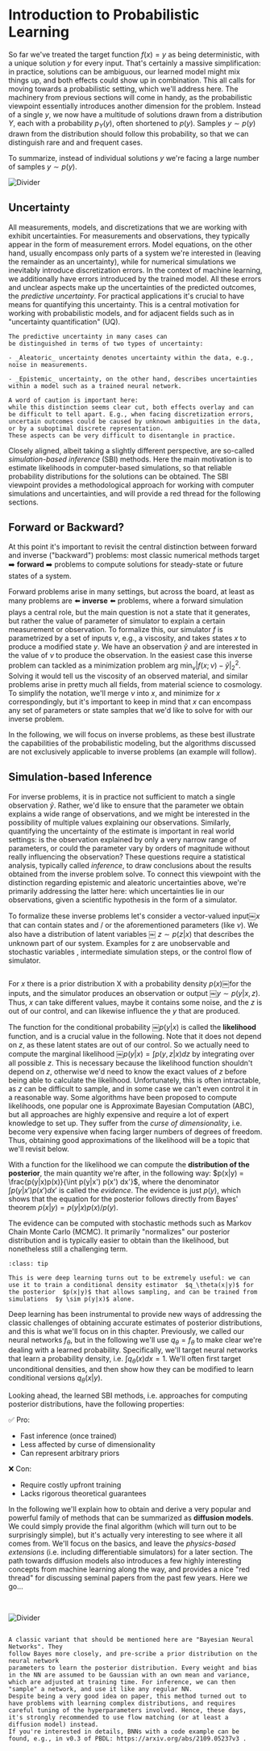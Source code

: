 Introduction to Probabilistic Learning
=======================

So far we've treated the target function $f(x)=y$ as being deterministic, with a unique solution $y$ for every input. That's certainly a massive simplification: in practice, solutions can be ambiguous, our learned model might mix things up, and both effects could show up in combination. This all calls for moving towards a probabilistic setting, which we'll address here. The machinery from previous sections will come in handy, as the probabilistic viewpoint essentially introduces another dimension for the problem. Instead of a single $y$, we now have a multitude of solutions drawn from a distribution $Y$, each with a probability $p_Y(y)$, often shortened to $p(y)$.
Samples $y \sim p(y)$ drawn from the distribution should follow this probability, so that we can distinguish rare and and frequent cases. 

To summarize, instead of individual solutions $y$ we're facing a large number of samples $y \sim p(y)$.

![Divider](resources/divider5.jpg)

## Uncertainty 

All measurements, models, and discretizations that we are working with exhibit uncertainties. For measurements and observations, they typically appear in the form of measurement errors. Model equations, on the other hand, usually encompass only parts of a system we're interested in (leaving the remainder as an uncertainty), while for numerical simulations we inevitably introduce discretization errors. In the context of machine learning, we additionally have errors introduced by the trained model. All these errors and unclear aspects make up the uncertainties of the predicted outcomes, the _predictive uncertainty_. For practical applications it's crucial to have means for quantifying this uncertainty. This is a central motivation for working with probabilistic models, and for adjacent fields such as in "uncertainty quantification" (UQ).


```{note} Aleatoric vs. Epistemic Uncertainty.
The predictive uncertainty in many cases can 
be distinguished in terms of two types of uncertainty:

- _Aleatoric_ uncertainty denotes uncertainty within the data, e.g., noise in measurements.

- _Epistemic_ uncertainty, on the other hand, describes uncertainties within a model such as a trained neural network.

A word of caution is important here:
while this distinction seems clear cut, both effects overlay and can be difficult to tell apart. E.g., when facing discretization errors, uncertain outcomes could be caused by unknown ambiguities in the data, or by a suboptimal discrete representation.
These aspects can be very difficult to disentangle in practice. 
```

Closely aligned, albeit taking a slightly different perspective, are so-called _simulation-based inference_ (SBI) methods. Here the main motivation is to estimate likelihoods in computer-based simulations, so that reliable probability distributions for the solutions can be obtained. The SBI viewpoint provides a methodological approach for working with computer simulations and uncertainties, and will provide a red thread for the following sections.


## Forward or Backward?

At this point it's important to revisit the central distinction between forward and inverse ("backward") problems: most classic numerical methods target ➡️ **forward** ➡️ problems to compute solutions for steady-state or future states of a system.

Forward problems arise in many settings, but across the board, at least as many problems are ⬅️ **inverse** ⬅️ problems, where a forward simulation plays a central role, but the main question is not a state that it generates, but rather the value of parameter of simulator to explain a certain measurement or observation. To formalize this, our simulator $f$ is parametrized by a set of inputs $\nu$, e.g., a viscosity, and takes states $x$ to produce a modified state $y$. We have an observation $\tilde{y}$ and are interested in the value of $\nu$ to produce the observation. In the easiest case this inverse problem can tackled as a minimization problem 
$\text{arg min}_{\nu} | f(x;\nu) - \tilde{y} |_2^2$. Solving it would tell us the viscosity of an observed material, and similar problems arise in pretty much all fields, from material science to cosmology. To simplify  the notation, we'll merge $\nu$ into $x$, and minimize for $x$ correspondingly, but it's important to keep in mind that $x$ can encompass any set of parameters or state samples that we'd like to solve for with our inverse problem.

In the following, we will focus on inverse problems, as these best illustrate the capabilities of the probabilistic modeling, but the algorithms discussed are not exclusively applicable to inverse problems (an example will follow).

## Simulation-based Inference

For inverse problems, it is in practice not sufficient to match a single observation $\tilde{y}$. Rather, we'd like to ensure that the parameter we obtain explains a wide range of observations, and we might be interested in the possibility of multiple values explaining our observations. Similarly, quantifying the uncertainty of the estimate is important in real world settings: is the observation explained by only a very narrow range of parameters, or could the parameter vary by orders of magnitude without really influencing the observation? These questions require a statistical analysis, typically called _inference_, to draw conclusions about the results obtained from the inverse problem solve. To connect this viewpoint with the distinction regarding epistemic and aleatoric uncertainties above, we're primarily addressing the latter here: which uncertainties lie in our observations, given a scientific hypothesis in the form of a simulator.

To formalize these inverse problems let's consider
a vector-valued input￼$x$ that can contain states and / or
the aforementioned parameters (like $\nu$).
We also have a
distribution of latent variables ￼ 
$z \sim p(z|x)$ that describes the unknown part of our system.
Examples for z are unobservable and stochastic variables , intermediate simulation steps, or the control flow of simulator.

```{note} Bayes theorem is fundamental for all of the following. For completeness, here it is: $p(x|y)~p(y) = p(y|x)~p(x)$. And it's worth keeping in mind that both sides are equivalent to the joint probabilities, i.e. $... = p(x,y) = p(y,x)$.
```


For $x$ there is a prior distribution X with a probability density  $p(x)$￼for the inputs, 
and the simulator produces an observation or output ￼$y \sim p(y | x, z)$. Thus, $x$ can take different values, maybe it contains some noise, and the $z$ is out of our control, and can likewise influence the $y$ that are produced.

The function for the conditional probability ￼$p(y|x)$ is called the **likelihood** function, and is a crucial value in the following. Note that it does not depend on $z$, as these latent states are out of our control. 
So we actually need to 
compute the marginal likelihood  ￼$p(y|x) = \int p(y, z | x) dz$  by integrating over all possible $z$. 
This is necessary because the likelihood function shouldn't depend on $z$, otherwise we'd need to know the exact values of $z$ before being able to calculate the likelihood.
Unfortunately, this is often intractable, as $z$ can be difficult to sample, and in some case we can't even control it in a reasonable way. 
Some algorithms have been proposed to compute likelihoods, one popular one is Approximate Bayesian Computation (ABC), but all approaches are highly expensive and require a lot of expert knowledge to set up. They suffer from the _curse of dimensionality_, i.e. become very expensive when facing larger numbers of degrees of freedom. Thus,
obtaining good approximations of the likelihood will be a topic that we'll revisit below.

With a function for the likelihood we can compute the 
**distribution of the posterior**, the main quantity we're after,
in the following way:
$p(x|y) = \frac{p(y|x)p(x)}{\int p(y|x') p(x') dx'}$, 
where the denominator
$\int p(y|x') p(x') dx'$ is called the _evidence_. 
The evidence is just $p(y)$, which shows
that the equation for the posterior follows directly from Bayes' theorem $p(x|y) = p(y|x) p(x) / p(y)$. 

The evidence can be computed with stochastic methods such  as Markov Chain Monte Carlo (MCMC).
It primarily "normalizes" our posterior distribution and is typically easier to obtain than the likelihood, but nonetheless still a challenging term.


```{admonition} Leveraging Deep Learning
:class: tip

This is were deep learning turns out to be extremely useful: we can use it to train a conditional density estimator ￼$q_\theta(x|y)$ for the posterior ￼$p(x|y)$ that allows sampling, and can be trained from simulations ￼$y \sim p(y|x)$ alone.

```

Deep learning has been instrumental to provide new ways of addressing the classic challenges of obtaining accurate estimates of posterior distributions, and this is what we'll focus on in this chapter.  Previously, we called our neural networks $f_\theta$, but in the following we'll use $q_\theta = f_\theta$ to make clear we're dealing with  a learned probability. Specifically, we'll target neural networks that learn a probability density, i.e. $\int q_\theta(x) dx = 1$.
We'll often first target unconditional densities, and then show how they can be modified to learn conditional versions $q_\theta(x|y)$. 

Looking ahead, the learned SBI methods, i.e. approaches for computing posterior distributions, have the following properties:

✅ Pro:
* Fast inference (once trained)
* Less affected by curse of dimensionality
* Can represent arbitrary priors

❌ Con:
* Require costly upfront training 
* Lacks rigorous theoretical guarantees

In the following we'll explain how to obtain and derive a very popular and powerful family of methods that can be summarized as **diffusion models**. We could simply provide the final algorithm (which will turn out to be surprisingly simple), but it's actually very interesting to see where it all comes from. 
We'll focus on the basics, and leave the _physics-based extensions_ (i.e. including differentiable simulators) for a later section. The path towards diffusion models also introduces a few highly interesting concepts from machine learning along the way, and provides a nice "red thread" for discussing seminal papers from the past few years. Here we go...

<br>

![Divider](resources/divider6.jpg)

```{note} Historic Alternative: Bayesian Neural Networks

A classic variant that should be mentioned here are "Bayesian Neural Networks". They 
follow Bayes more closely, and pre-scribe a prior distribution on the neural network 
parameters to learn the posterior distribution. Every weight and bias in the NN are assumed to be Gaussian with an own mean and variance, which are adjusted at training time. For inference, we can then "sample" a network, and use it like any regular NN.
Despite being a very good idea on paper, this method turned out to have problems with learning complex distributions, and requires careful tuning of the hyperparameters involved. Hence, these days, it's strongly recommended to use flow matching (or at least a diffusion model) instead.
If you're interested in details, BNNs with a code example can be found, e.g., in v0.3 of PBDL: https://arxiv.org/abs/2109.05237v3 .
```

